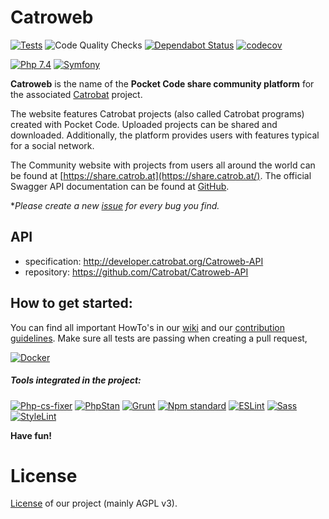# Catroweb

[![Tests](https://github.com/Catrobat/Catroweb/actions/workflows/tests.yml/badge.svg)](https://github.com/Catrobat/Catroweb/actions/workflows/tests.yml)
![Code Quality Checks](https://github.com/Catrobat/Catroweb-Symfony/workflows/Code%20Quality%20Checks/badge.svg)
[![Dependabot Status](https://img.shields.io/badge/Dependabot-active-green.svg)](https://dependabot.com)
[![codecov](https://codecov.io/gh/Catrobat/Catroweb/branch/develop/graph/badge.svg)](https://codecov.io/gh/Catrobat/Catroweb)

[![Php 7.4](https://img.shields.io/badge/PHP-7.4-informational.svg)](https://www.php.net/)
[![Symfony](https://img.shields.io/badge/Symfony-4.4-informational.svg)](https://cs.symfony.com/)

**Catroweb** is the name of the **Pocket Code share community platform** for the associated [Catrobat](https://github.com/Catrobat/) project. 

The website features Catrobat projects (also called Catrobat programs) created with Pocket Code. 
Uploaded projects can be shared and downloaded. Additionally, the platform provides users with features typical for a social network.

The Community website with projects from users all around the world can be found at [https://share.catrob.at](https://share.catrob.at/).
The official Swagger API documentation can be found at [GitHub](https://github.com/Catrobat/Catroweb-API/blob/develop/catroweb.yaml).

**Please create a new [issue](https://github.com/Catrobat/Catroweb/issues/new) for every bug you find.*

## API

- specification: http://developer.catrobat.org/Catroweb-API
- repository: https://github.com/Catrobat/Catroweb-API

## How to get started: 

You can find all important HowTo's in our [wiki](https://github.com/Catrobat/Catroweb-Symfony/wiki) and our [contribution guidelines](https://github.com/Catrobat/Catroweb/blob/develop/.github/contributing.md).
Make sure all tests are passing when creating a pull request,

[![Docker](https://img.shields.io/badge/Docker-supported-brightgreen.svg)](https://github.com/Catrobat/Catroweb/wiki/Docker)

##### Tools integrated in the project:

[![Php-cs-fixer](https://img.shields.io/badge/Php_Code_Style-Php_CS_Fixer-informational.svg)](https://github.com/FriendsOfPHP/PHP-CS-Fixer)
[![PhpStan](https://img.shields.io/badge/Php_Code_Quality-PhpStan,_Psalm,_PhpDD,_PhpCPD_-informational.svg)](https://github.com/phpstan/phpstan)
[![Grunt](https://img.shields.io/badge/Task_Runner-Grunt-orange.svg)](https://gruntjs.com/)
[![Npm standard](https://img.shields.io/badge/JS_Code_Style-standard-green.svg)](https://standardjs.com)
[![ESLint](https://img.shields.io/badge/JS_Code_Quality-ESLint-green.svg)](https://eslint.org/)
[![Sass](https://img.shields.io/badge/CSS_Preprocessor-npm_sass-ff69b4.svg)](https://sass-lang.com/)
[![StyleLint](https://img.shields.io/badge/CSS_Code_Style-StyleLint-ff69b4.svg)](https://stylelint.io/)

**Have fun!**

# License #
[License](https://catrob.at/licenses) of our project (mainly AGPL v3).
